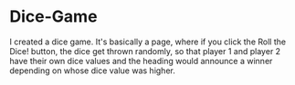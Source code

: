 # Dice-Game
I created a dice game. It's basically a page, where if you click the Roll the Dice! button, the dice get thrown randomly, so that player 1 and player 2 have their own dice values and the heading would announce a winner depending on whose dice value was higher.
